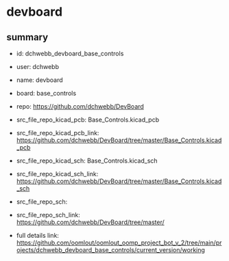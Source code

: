 # devboard
 
## summary 
* id: dchwebb_devboard_base_controls
* user: dchwebb
* name: devboard
* board: base_controls
* repo: https://github.com/dchwebb/DevBoard
* src_file_repo_kicad_pcb: Base_Controls.kicad_pcb
* src_file_repo_kicad_pcb_link: https://github.com/dchwebb/DevBoard/tree/master/Base_Controls.kicad_pcb
* src_file_repo_kicad_sch: Base_Controls.kicad_sch
* src_file_repo_kicad_sch_link: https://github.com/dchwebb/DevBoard/tree/master/Base_Controls.kicad_sch

* src_file_repo_sch: 
* src_file_repo_sch_link: https://github.com/dchwebb/DevBoard/tree/master/
* full details link: https://github.com/oomlout/oomlout_oomp_project_bot_v_2/tree/main/projects/dchwebb_devboard_base_controls/current_version/working  







